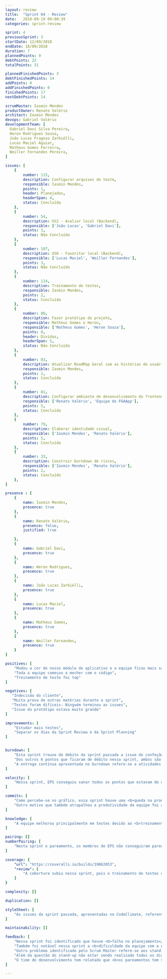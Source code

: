 ```yaml
---
layout: review
title:  "Sprint 04 - Review"
date:   2018-09-19 09:00:39
categories: sprint-review

sprint: 4
previousSprint: 3
startDate: 12/09/2018
endDate: 18/09/2018
duration: 7
plannedPoints: 9
debtPoints: 22
totalPoints: 31

plannedFinishedPoints: 3
debtFinishedPoints: 14
addPoints: 0
addFinishedPoints: 0
finishedPoints: 17
nextDebtPoints: 14

scrumMaster: Iasmin Mendes
productOwner: Renato Valério
architect: Iasmin Mendes
devops: Gabriel Valério
developmentTeam: [
  Gabriel Davi Silva Pereira,
  Heron Rodrigues Sousa,
  João Lucas Fragoso Zarbiélli,
  Lucas Maciel Aguiar,
  Matheus Gomes Ferreira,
  Weiller Fernandes Pereira,
]

issues: [
    {
        number: 115,
        description: Configurar arquivos de teste,
        responsible: Iasmin Mendes,
        points: 1,
        header: Planejadas,
        headerSpan: 4,
        status: Concluída
    },
    {
        number: 54,
        description: US2 - Avaliar local (Backend),
        responsible: ['João Lucas', 'Gabriel Davi'],
        points: 3,
        status: Não Concluída
    },
    {
        number: 107,
        description: US6 - Favoritar local (Backend),
        responsible: ['Lucas Maciel', 'Weiller Fernandes'],
        points: 3,
        status: Não Concluída
    },
    {
        number: 114,
        description: Treinamento de testes,
        responsible: Iasmin Mendes,
        points: 2,
        status: Concluída
    },
    {
        number: 80,
        description: Fazer protótipo do projeto,
        responsible: Matheus Gomes e Heron,
        responsible: ['Matheus Gomes', 'Heron Souza'],
        points: 8,
        header: Dividas,
        headerSpan: 5,
        status: Não Concluída
    },
    {
        number: 83,
        description: Atualizar RoadMap Geral com as histórias de usuário,
        responsible: Iasmin Mendes,
        points: 2,
        status: Concluída
    },
    {
        number: 81,
        description: Configurar ambiente de desenvolvimento do frontend,
        responsible: ['Renato Valério', 'Equipe do FGAApp'],
        points: 5,
        status: Concluída
    },
    {
        number: 79,
        description: Elaborar identidade visual,
        responsible: ['Iasmin Mendes', 'Renato Valério'],
        points: 5,
        status: Concluída
    },
    {
        number: 33,
        description: Construir burndown de riscos,
        responsible: ['Iasmin Mendes', 'Renato Valério'],
        points: 2,
        status: Concluído
    },
]

presence : [
    {
        name: Iasmin Mendes,
        presence: true
    },
    {
        name: Renato Valério,
        presence: false,
        justified: true

    },
    {
        name: Gabriel Davi,
        presence: true
    },
    {
        name: Heron Rodrigues,
        presence: true
    },
    {
        name: João Lucas Zarbiélli,
        presence: true
    },
    {
        name: Lucas Maciel,
        presence: true
    },
    {
        name: Matheus Gomes,
        presence: true
    },
    {
        name: Weiller Fernandes,
        presence: true
    }
]

positives: [
    "Mudou a cor do nosso módulo de aplicativo e a equipe ficou mais satisfeita",
    "Toda a equipe começou a mecher com o código",
    "Treinamento de teste foi top"
]

negatives: [
   "Indecisão do cliente",
   "Muita prova de outras matérias durante a sprint",
   "Testes foram difíceis: Ninguém terminou as issues",
   "Issue do protótipo estava muito grande"
]

improvements: [
    "Estudar mais testes",
    "Separar os dias da Sprint Review e da Sprint Planning"
]


burndown: [
    "Esta sprint trouxe de débito da sprint passada a issue de confeção do protótipo. <b>No planning desta sprint não foi identificado que essa issue deveria ser quebrada</b>, e o resultado foi que essa issue atrapalhou o burndown novamente. Por ser uma issue grande - de 8 pontos - mais uma vez ela não foi entregue.",
    "Dos outros 6 pontos que ficaram de débito nessa sprint, ambos são referente a implementação de user stories. E a falta de entrega desses pontos refere-se a <b>dificuldade da equipe em fazer os testes</b>. Assim, as funcionalidades foram implementadas, mas os pull requests não foram aprovados pela falta de testes.",
    "A entrega contínua apresentada no burndown refere-se a atividades de gerência e documentação do projeto."
]

velocity: [
    "Nessa sprint, EPS conseguiu sanar todos os pontos que estavam de dívida da sprint anterior. Contudo, como já explicado na análide no Burndown, O time de desenvolvimento teve dificuldade para entregas as histórias testadas e o protótipo finalizado. O que implicou diretamente na queda do velocity."
]

commits: [
    "Como percebe-se no gráfico, essa sprint houve uma <b>queda na produtividade</b> da equipe. Atribuisse isso ao fato da equipe como um todo estar sobrecarregada com <b>provas de outras disciplinas</b>.",
    "Outro motivo que também atrapalhou a produtividade da equipe foi a <b>dificuldade na realização dos testes</b>. O time de desenvolvimento conseguiu implementar com certa facilidade as funcionalidades, contudo, ficou travado para confeccionar os testes depois."
]

knowledge: [
    "A equipe melhorou principalmente em testes devido ao <b>treinamento</b> aplicado nesta sprint, contudo, o conhecimento em testes ainda se mostrou um obstáculo para a equipe."
]

pairing: []
numberPairing: [
    "Nesta sprint o pareamento, os membros de EPS não conseguiram parear como havia sido planejado devido a falta de organização da dupla e dificuldade para encontrar horários compatíveis."
]

coverage: {
    "url": "https://coveralls.io/builds/19062053",
    "review": [
        "A cobertura subiu nessa sprint, pois o treinamento de testes usou o próprio código que havia sido elaborado pelo time de desenvolvimento na Sprint 3 para busca de locais como exemplo. Assim, ao final do treinamento, o código testado foi submetido para a <code>devel</code> com o objetivo de ser usado como exemplo para os testes futuros."
    ]
}

complexity: []

duplication: []

styleSheet: [
    "As issues da sprint passada, apresentadas no CodeClimate, referente a aplicação da folha de estilo nos arquivos auto-gerados pelo Rails, ainda não foram solucionadas nessa sprint."
]

maintainability: []

feedback: [
    "Nessa sprint foi identificado que houve <b>falha no planejamento</b>. Até então nossos rituais - sprint review, sprint retrospective e sprint planning - aconteciam um em sequência do outro toda terça-feira. Isso acarretou que o <b>planning era elaborado sem o Scrum Master ter analisado com calma as métricas e os resultados do final da sprint</b>. Dessa forma, a issues de <code>Confeccionar Protótipo</code>, que deveria ter sido quebrada em issues menores depois de ter ficado como débito da sprint 3, passou para a sprint 4 ainda como uma única história. O que implicou novamente em uma <b>issue grande que não foi entregue dentro do tempo</b> da sprint apesar da equipe ter avançado bastante no seu desenvolvimento. O problema só foi identificado quando o Scrum Master estava transpondo os dados da sprint para a documentação do projeto. Mediante essa situação, a equipe optou por <b>dividir os rituais em dois dias</b>. Na terça-feira será o fechamento da sprint realizando os rituais de review e retrospective, e na Quarta-feira será realizado o planning, com o Scrum Master já tendo avaliado todos os fatores referentes ao fechamento da sprint passada.",
    "Também foi notável nessa sprint a <b>dificuldade da equipe com a elaboração de testes</b>, portanto deve-se na próxima sprint promover treinamento, pareamentos com EPS ou dojos que visem sanar o quanto antes esse obstáculo.",
    "Outro problema identificado pelo Scrum Master refere-se aos stand-ups. Até então os stand-ups estavam sendo realizados de terça a sexta-feira, que são os dias que a equipe tem maior disponibilidade presencial. Contudo, <b>durante o final de semana e a segunda-feira - que é o período que a equipe mais produz - não há a realização de stand-ups</b>, e o time de desenvolvimento somente mandava as dúvidas pelo Telegram caso precisassem. Isso acarretou que a <b>dificuldade com testes que a equipe estava somente foi identificada no último dia da sprint</b>, que era quando ocorria stand-up de novo. Dessa forma não foi mais possível corrigir o problema antes que a sprint acabasse.",
    "Além da questão do stand-up não estar sendo realizado todos os dias, ainda há a ocorrência de <b>ausência de membros</b> durante o stand-up. O que implica no desalinhamento da equipe sobre as atividades em andamento.",
    "O time de desenvolvimento tem relatado que <b>os pareamentos tem sido bastante produtivos</b>."
]

---
```

